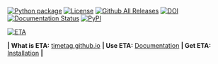 [![Python package](https://github.com/timetag/ETA/workflows/Python%20package/badge.svg)](https://github.com/timetag/ETA/actions)
[![License](https://img.shields.io/github/license/timetag/ETAServer.svg)](https://github.com/timetag/ETAServer/blob/master/LICENSE)
[![Github All Releases](https://img.shields.io/github/downloads/timetag/ETABackend/total.svg)](https://github.com/timetag/ETABackend/releases)
[![DOI](https://zenodo.org/badge/125106142.svg)](https://zenodo.org/badge/latestdoi/125106142)
[![Documentation Status](https://readthedocs.org/projects/eta/badge/?version=latest)](https://eta.readthedocs.io/en/latest/?badge=latest)
[![PyPI](https://img.shields.io/pypi/v/etabackend.svg)](https://pypi.org/project/etabackend/)


[![ETA](https://eta.readthedocs.io/en/latest/_static/logo.png)
](https://eta.readthedocs.io/en/latest/?badge=latest)




<b>| What is ETA:</b> [timetag.github.io](https://timetag.github.io) <b>| Use ETA:</b> [Documentation](https://eta.readthedocs.io/en/latest/) <b>| Get ETA:</b> [Installation](https://eta.readthedocs.io/en/latest/installation.html) <b>|</b>

